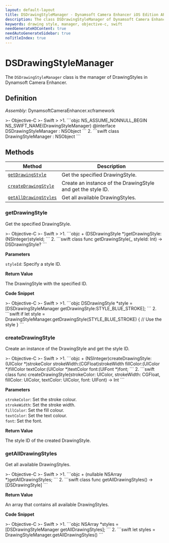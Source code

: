 ```yaml
---
layout: default-layout
title: DSDrawingStyleManager - Dynamsoft Camera Enhancer iOS Edition API Reference
description: The class DSDrawingStyleManager of Dynamsoft Camera Enhancer provides methods to manage drawing styles.
keywords: drawing style, manager, objective-c, swift
needGenerateH3Content: true
needAutoGenerateSidebar: true
noTitleIndex: true
---
```


# DSDrawingStyleManager

The `DSDrawingStyleManager` class is the manager of DrawingStyles in Dynamsoft Camera Enhancer.

## Definition

*Assembly:* DynamsoftCameraEnhancer.xcframework

<div class="sample-code-prefix"></div>
>- Objective-C
>- Swift
>
>1. 
```objc
NS_ASSUME_NONNULL_BEGIN
NS_SWIFT_NAME(DrawingStyleManager)
@interface DSDrawingStyleManager : NSObject
```
2. 
```swift
class DrawingStyleManager : NSObject
```

## Methods

| Method | Description |
|------- |-------------|
| [`getDrawingStyle`](#getdrawingstyle) | Get the specified DrawingStyle. |
| [`createDrawingStyle`](#createdrawingstyle) | Create an instance of the DrawingStyle and get the style ID. |
| [`getAllDrawingStyles`](#getalldrawingstyles) | Get all available DrawingStyles. |

### getDrawingStyle

Get the specified DrawingStyle.

<div class="sample-code-prefix"></div>
>- Objective-C
>- Swift
>
>1. 
```objc
+ (DSDrawingStyle *)getDrawingStyle:(NSInteger)styleId;
```
2. 
```swift
class func getDrawingStyle(_ styleId: Int) -> DSDrawingStyle?
```

**Parameters**

`styleId`: Specify a style ID.

**Return Value**

The DrawingStyle with the specified ID.

**Code Snippet**

<div class="sample-code-prefix"></div>
>- Objective-C
>- Swift
>
>1. 
```objc
DSDrawingStyle *style = [DSDrawingStyleManager getDrawingStyle:STYLE_BLUE_STROKE];
```
2. 
```swift
if let style = DrawingStyleManager.getDrawingStyle(STYLE_BLUE_STROKE) {
    // Use the style
}
```

### createDrawingStyle

Create an instance of the DrawingStyle and get the style ID.

<div class="sample-code-prefix"></div>
>- Objective-C
>- Swift
>
>1. 
```objc
+ (NSInteger)createDrawingStyle:(UIColor *)strokeColor strokeWidth:(CGFloat)strokeWidth fillColor:(UIColor *)fillColor textColor:(UIColor *)textColor font:(UIFont *)font;
```
2. 
```swift
class func createDrawingStyle(strokeColor: UIColor, strokeWidth: CGFloat, fillColor: UIColor, textColor: UIColor, font: UIFont) -> Int
```

**Parameters**

`strokeColor`: Set the stroke colour.  
`strokeWidth`: Set the stroke width.  
`fillColor`: Set the fill colour.  
`textColor`: Set the text colour.  
`font`: Set the font.  

**Return Value**

The style ID of the created DrawingStyle.

### getAllDrawingStyles

Get all available DrawingStyles.

<div class="sample-code-prefix"></div>
>- Objective-C
>- Swift
>
>1. 
```objc
+ (nullable NSArray<DSDrawingStyle*> *)getAllDrawingStyles;
```
2. 
```swift
class func getAllDrawingStyles() -> [DSDrawingStyle]
```

**Return Value**

An array that contains all available DrawingStyles.

**Code Snippet**

<div class="sample-code-prefix"></div>
>- Objective-C
>- Swift
>
>1. 
```objc
NSArray<DSDrawingStyle*> *styles = [DSDrawingStyleManager getAllDrawingStyles];
```
2. 
```swift
let styles = DrawingStyleManager.getAllDrawingStyles()
```
